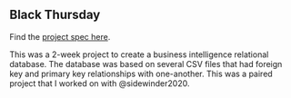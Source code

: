 ## Black Thursday

Find the [project spec here](https://github.com/turingschool/curriculum/blob/master/source/projects/black_thursday.markdown).

This was a 2-week project to create a business intelligence relational database.  The database was based on several CSV files that had foreign key and primary key relationships with one-another.  This was a paired project that I worked on with @sidewinder2020. 
